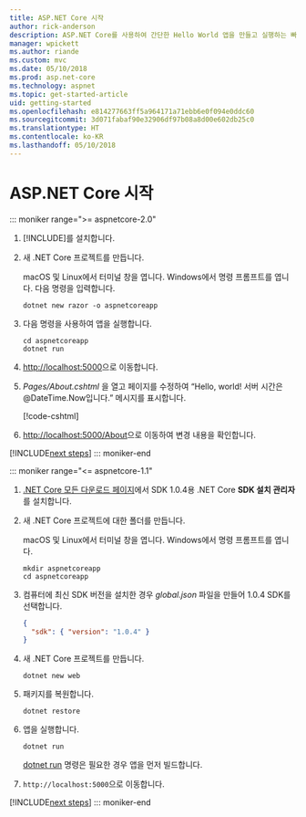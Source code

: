 ```yaml
---
title: ASP.NET Core 시작
author: rick-anderson
description: ASP.NET Core를 사용하여 간단한 Hello World 앱을 만들고 실행하는 빠른 자습서입니다.
manager: wpickett
ms.author: riande
ms.custom: mvc
ms.date: 05/10/2018
ms.prod: asp.net-core
ms.technology: aspnet
ms.topic: get-started-article
uid: getting-started
ms.openlocfilehash: e814277663ff5a964171a71ebb6e0f094e0ddc60
ms.sourcegitcommit: 3d071fabaf90e32906df97b08a8d00e602db25c0
ms.translationtype: HT
ms.contentlocale: ko-KR
ms.lasthandoff: 05/10/2018
---
```

# <a name="get-started-with-aspnet-core"></a>ASP.NET Core 시작

::: moniker range=">= aspnetcore-2.0"

1. [!INCLUDE[](~/includes/net-core-sdk-download-link.md)]를 설치합니다.

2. 새 .NET Core 프로젝트를 만듭니다.

   macOS 및 Linux에서 터미널 창을 엽니다. Windows에서 명령 프롬프트를 엽니다. 다음 명령을 입력합니다.

    ```terminal
    dotnet new razor -o aspnetcoreapp
    ```

3. 다음 명령을 사용하여 앱을 실행합니다.

    ```terminal
    cd aspnetcoreapp
    dotnet run
    ```

4. [http://localhost:5000](http://localhost:5000)으로 이동합니다.

5. *Pages/About.cshtml* 을 열고 페이지를 수정하여 “Hello, world! 서버 시간은 @DateTime.Now입니다.” 메시지를 표시합니다.

    [!code-cshtml[](getting-started/sample/getting-started/about.cshtml?highlight=9&range=1-9)]

6. [http://localhost:5000/About](http://localhost:5000/About)으로 이동하여 변경 내용을 확인합니다.

[!INCLUDE[next steps](~/includes/getting-started/next-steps.md)]
::: moniker-end

::: moniker range="<= aspnetcore-1.1"

1. [.NET Core 모든 다운로드 페이지](https://www.microsoft.com/net/download/all)에서 SDK 1.0.4용 .NET Core **SDK 설치 관리자**를 설치합니다.

2. 새 .NET Core 프로젝트에 대한 폴더를 만듭니다.

   macOS 및 Linux에서 터미널 창을 엽니다. Windows에서 명령 프롬프트를 엽니다.

   ```terminal
   mkdir aspnetcoreapp
   cd aspnetcoreapp
   ```

3. 컴퓨터에 최신 SDK 버전을 설치한 경우 *global.json* 파일을 만들어 1.0.4 SDK를 선택합니다.

   ```json
   {
     "sdk": { "version": "1.0.4" }
   }
   ```

4. 새 .NET Core 프로젝트를 만듭니다.

   ```terminal
   dotnet new web
   ```

5. 패키지를 복원합니다.

    ```terminal
    dotnet restore
    ```

6. 앱을 실행합니다.

   ```terminal
   dotnet run
   ```

   [dotnet run](/dotnet/core/tools/dotnet-run) 명령은 필요한 경우 앱을 먼저 빌드합니다.

7. `http://localhost:5000`으로 이동합니다.

[!INCLUDE[next steps](~/includes/getting-started/next-steps.md)]
::: moniker-end